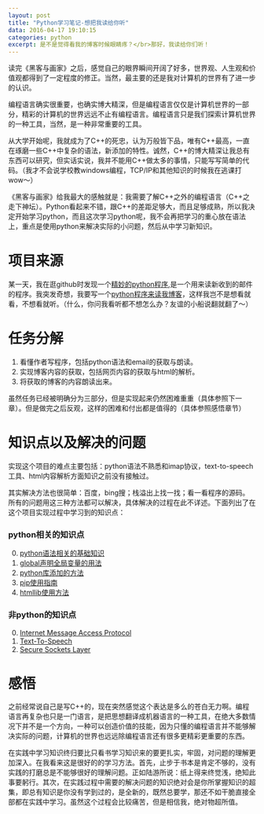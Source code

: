 ```yaml
---
layout: post
title: "Python学习笔记-想把我读给你听"
data: 2016-04-17 19:10:15
categories: python
excerpt: 是不是觉得看我的博客时候眼睛疼？</br>那好，我读给你们听！
---
```


读完《黑客与画家》之后，感觉自己的眼界瞬间开阔了好多，世界观、人生观和价值观都得到了一定程度的修正。当然，最主要的还是我对计算机的世界有了进一步的认识。

编程语言确实很重要，也确实博大精深，但是编程语言仅仅是计算机世界的一部分，精彩的计算机的世界远远不止有编程语言。编程语言只是我们探索计算机世界的一种工具，当然，是一种非常重要的工具。

从大学开始呢，我就成为了C++的死忠，认为万般皆下品，唯有C++最高，一直在琢磨一些C++中复杂的语法，新添加的特性。诚然，C++的博大精深让我总有东西可以研究，但实话实说，我并不能用C++做太多的事情，只能写写简单的代码。（我才不会说学校教windows编程，TCP/IP和其他知识的时候我在逃课打wow～）

《黑客与画家》给我最大的感触就是：我需要了解C++之外的编程语言（C++之走下神坛）。Python看起来不错，跟C++的差距足够大，而且足够成熟，所以我决定开始学习python，而且这次学习python呢，我不会再把学习的重心放在语法上，重点是使用python来解决实际的小问题，然后从中学习新知识。


# 项目来源

某一天，我在逛github时发现一个[精妙的python程序](https://github.com/Aaron1011/python-email-reader),是一个用来读新收到的邮件的程序。我突发奇想，我要写一个[python程序来读我博客]()，这样我岂不是想看就看，不想看就听。（什么，你问我看听都不想怎么办？友谊的小船说翻就翻了～）

# 任务分解

1. 看懂作者写程序，包括python语法和email的获取与朗读。
2. 实现博客内容的获取，包括网页内容的获取与html的解析。
3. 将获取的博客的内容朗读出来。

虽然任务已经被明确分为三部分，但是实现起来仍然困难重重（具体参照下一章）。但是做完之后反观，这样的困难和付出都是值得的（具体参照感悟章节）

# 知识点以及解决的问题

实现这个项目的难点主要包括：python语法不熟悉和imap协议，text-to-speech工具、html内容解析方面知识之前没有接触过。

其实解决方法也很简单：百度，bing搜；栈溢出上找一找；看一看程序的源码。所有的问题用这三种方法都可以解决，具体解决的过程在此不详述。下面列出了在这个项目实现过程中学习到的知识点：

### python相关的知识点

0. [python语法相关的基础知识](http://www.liaoxuefeng.com/wiki/001374738125095c955c1e6d8bb493182103fac9270762a000)
1. [global声明全局变量的用法](http://www.linuxidc.com/Linux/2015-03/114639.htm)
2. [python库添加的方法](http://blog.csdn.net/fengqingting2/article/details/20695975)
3. [pip使用指南](https://www.ttlsa.com/python/how-to-install-and-use-pip-ttlsa)
4. [htmllib使用方法](https://docs.python.org/2/library/htmllib.html)

### 非python的知识点

0. [Internet Message Access Protocol](https://en.wikipedia.org/wiki/Internet_Message_Access_Protocol)
1. [Text-To-Speech](https://en.wikipedia.org/wiki/Speech_synthesis)
2. [Secure Sockets Layer](https://en.wikipedia.org/wiki/Transport_Layer_Security)

# 感悟

之前经常说自己是写C++的，现在突然感觉这个表达是多么的苍白无力啊。编程语言再复杂也只是一门语言，是把思想翻译成机器语言的一种工具，在绝大多数情况下并不是一个方向，一种可以创造价值的技能，因为只懂的编程语言并不能够解决实际的问题，计算机的世界也远远除编程语言还有很多更精彩更重要的东西。

在实践中学习知识终归要比只看书学习知识来的要更扎实，牢固，对问题的理解更加深入。在我看来这是很好的的学习方法。首先，止步于书本是肯定不够的，没有实践的打磨总是不能够很好的理解问题。正如陆游所说：纸上得来终觉浅，绝知此事要躬行。其次，在实践过程中需要的解决问题的知识绝对会是你所掌握知识的超集，即总有知识是你没有学到过的，是全新的，既然总要学，那还不如干脆直接全部都在实践中学习。虽然这个过程会比较痛苦，但是相信我，绝对物超所值。
